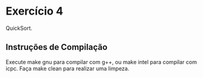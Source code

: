 # Exercício 4

QuickSort.

## Instruções de Compilação

Execute make gnu para compilar com g++, ou make intel para compilar com icpc. Faça make clean para realizar uma limpeza.
